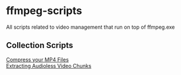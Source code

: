 # ffmpeg-scripts
All scripts related to video management that run on top of ffmpeg.exe

## Collection Scripts

[Compress your MP4 Files](https://github.com/allanchua101/ffmpeg-scripts/tree/master/shells/mp4%20compression)  
[Extracting Audioless Video Chunks](https://github.com/allanchua101/ffmpeg-scripts/tree/master/shells/chunk%20extraction)
